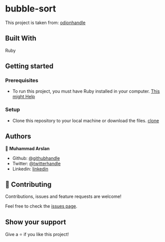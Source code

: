 # bubble-sort
This project is taken from: [odionhandle](https://www.theodinproject.com/courses/ruby-programming/lessons/advanced-building-blocks)

## Built With
   Ruby
## Getting started

### Prerequisites
- To run this project, you must have Ruby installed in your computer.
[This might Help](https://www.theodinproject.com/courses/web-development-101/lessons/installing-ruby)

### Setup
- Clone this repository to your local machine or download the files. [clone](https://github.com/arslanbisharat/bubble-sort/tree/main-branch)

## Authors


👤 **Muhammad Arslan**

- Github: [@githubhandle](https://github.com/arslanbisharat)
- Twitter: [@twitterhandle](https://twitter.com/arslan_bisharat-2020bb156)
- Linkedin: [linkedin](https://www.linkedin.com/in/muhammad-arslan-2020bb156)

## 🤝 Contributing

Contributions, issues and feature requests are welcome!

Feel free to check the [issues page](https://github.com/arslanbisharat/Enumerable-project/issues).

## Show your support

Give a ⭐️ if you like this project!

